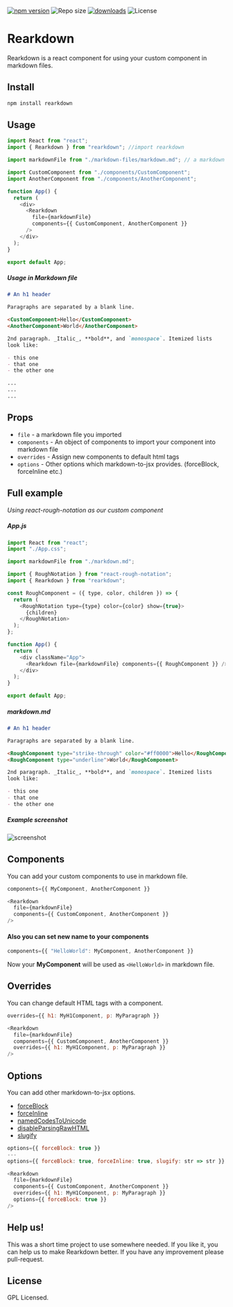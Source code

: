 [![npm version](https://badge.fury.io/js/rearkdown.svg)](https://badge.fury.io/js/rearkdown) ![Repo size](https://img.shields.io/github/repo-size/anilsenay/rearkdown.svg) [![downloads](https://img.shields.io/npm/dm/rearkdown.svg)](https://npm-stat.com/charts.html?package=rearkdown) ![License](https://img.shields.io/npm/l/rearkdown.svg)

# Rearkdown

Rearkdown is a react component for using your custom component in markdown files.

## Install

```bash
npm install rearkdown
```

## Usage

```js
import React from "react";
import { Rearkdown } from "rearkdown"; //import rearkdown

import markdownFile from "./markdown-files/markdown.md"; // a markdown file

import CustomComponent from "./components/CustomComponent";
import AnotherComponent from "./components/AnotherComponent";

function App() {
  return (
    <div>
      <Rearkdown
        file={markdownFile}
        components={{ CustomComponent, AnotherComponent }}
      />
    </div>
  );
}

export default App;
```

##### Usage in Markdown file

```md
# An h1 header

Paragraphs are separated by a blank line.

<CustomComponent>Hello</CustomComponent>
<AnotherComponent>World</AnotherComponent>

2nd paragraph. _Italic_, **bold**, and `monospace`. Itemized lists
look like:

- this one
- that one
- the other one

...
...
...
```

## Props

- `file` - a markdown file you imported
- `components` - An object of components to import your component into markdown file
- `overrides` - Assign new components to default html tags
- `options` - Other options which markdown-to-jsx provides. (forceBlock, forceInline etc.)

## Full example

_Using react-rough-notation as our custom component_

##### App.js

```js
import React from "react";
import "./App.css";

import markdownFile from "./markdown.md";

import { RoughNotation } from "react-rough-notation";
import { Rearkdown } from "rearkdown";

const RoughComponent = ({ type, color, children }) => {
  return (
    <RoughNotation type={type} color={color} show={true}>
      {children}
    </RoughNotation>
  );
};

function App() {
  return (
    <div className="App">
      <Rearkdown file={markdownFile} components={{ RoughComponent }} />
    </div>
  );
}

export default App;
```

##### markdown.md

```md
# An h1 header

Paragraphs are separated by a blank line.

<RoughComponent type="strike-through" color="#ff0000">Hello</RoughComponent>
<RoughComponent type="underline">World</RoughComponent>

2nd paragraph. _Italic_, **bold**, and `monospace`. Itemized lists
look like:

- this one
- that one
- the other one
```

##### Example screenshot

![screenshot](https://i.ibb.co/0j61qvX/Screenshot-20200910-174254.png)

## Components

You can add your custom components to use in markdown file.

```js
components={{ MyComponent, AnotherComponent }}
```

```js
<Rearkdown
  file={markdownFile}
  components={{ CustomComponent, AnotherComponent }}
/>
```

#### Also you can set new name to your components

```js
components={{ "HelloWorld": MyComponent, AnotherComponent }}
```

Now your **MyComponent** will be used as `<HelloWorld>` in markdown file.

## Overrides

You can change default HTML tags with a component.

```js
overrides={{ h1: MyH1Component, p: MyParagraph }}
```

```js
<Rearkdown
  file={markdownFile}
  components={{ CustomComponent, AnotherComponent }}
  overrides={{ h1: MyH1Component, p: MyParagraph }}
/>
```

## Options

You can add other markdown-to-jsx options.

- [forceBlock](https://www.npmjs.com/package/markdown-to-jsx#optionsforceblock)
- [forceInline](https://www.npmjs.com/package/markdown-to-jsx#optionsforceinline)
- [namedCodesToUnicode](https://www.npmjs.com/package/markdown-to-jsx#optionsnamedcodestounicode)
- [disableParsingRawHTML](https://www.npmjs.com/package/markdown-to-jsx#optionsdisableparsingrawhtml)
- [slugify](https://www.npmjs.com/package/markdown-to-jsx#optionsslugify)

```js
options={{ forceBlock: true }}
---
options={{ forceBlock: true, forceInline: true, slugify: str => str }}
```

```js
<Rearkdown
  file={markdownFile}
  components={{ CustomComponent, AnotherComponent }}
  overrides={{ h1: MyH1Component, p: MyParagraph }}
  options={{ forceBlock: true }}
/>
```

## Help us!

This was a short time project to use somewhere needed. If you like it, you can help us to make Rearkdown better. If you have any improvement please pull-request.

## License

GPL Licensed.
